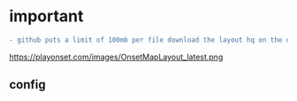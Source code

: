 
# important 
```diff
- github puts a limit of 100mb per file download the layout hq on the onset website (115mb) and add to web folder

```
https://playonset.com/images/OnsetMapLayout_latest.png
 
 ## config
 
